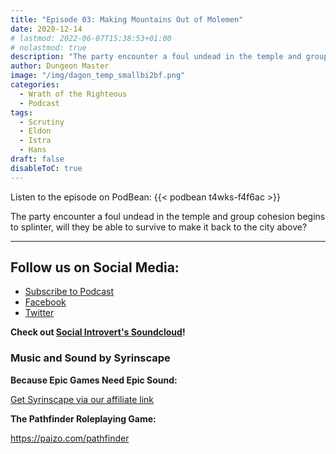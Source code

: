 ```yaml
---
title: "Episode 03: Making Mountains Out of Molemen"
date: 2020-12-14
# lastmod: 2022-06-07T15:38:53+01:00
# nolastmod: true
description: "The party encounter a foul undead in the temple and group cohesion begins to splinter, will they be able to survive to make it back to the city above?"
author: Dungeon Master
image: "/img/dagon_temp_smallbi2bf.png"
categories:
  - Wrath of the Righteous
  - Podcast
tags:
  - Scrutiny
  - Eldon
  - Istra
  - Hans
draft: false
disableToC: true
---
```


Listen to the episode on PodBean:
{{< podbean t4wks-f4f6ac >}}

The party encounter a foul undead in the temple and group cohesion begins to splinter, will they be able to survive to make it back to the city above?

--------------------------
## Follow us on Social Media: 
- [Subscribe to Podcast](https://feed.podbean.com/dragonsnotincluded/feed.xml)
- [Facebook](https://www.facebook.com/Dragons-Not-Included-Podcast-103097024812637)
- [Twitter](https://twitter.com/PodcastDragons)

**Check out [Social Introvert's Soundcloud]!**

### Music and Sound by Syrinscape

**Because Epic Games Need Epic Sound:**

[Get Syrinscape via our affiliate link]

**The Pathfinder Roleplaying Game:**

https://paizo.com/pathfinder

[Social Introvert's Soundcloud]: https://soundcloud.com/user-520878457
[Get Syrinscape via our affiliate link]: https://syrinscape.com/attributions/?id=527&id=17&id=1087

